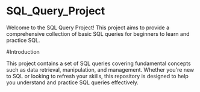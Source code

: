 # SQL_Query_Project
Welcome to the SQL Query Project! This project aims to provide a comprehensive collection of basic SQL queries for beginners to learn and practice SQL.

#Introduction

This project contains a set of SQL queries covering fundamental concepts such as data retrieval, manipulation, and management. Whether you're new to SQL or looking to refresh your skills, this repository is designed to help you understand and practice SQL queries effectively.

